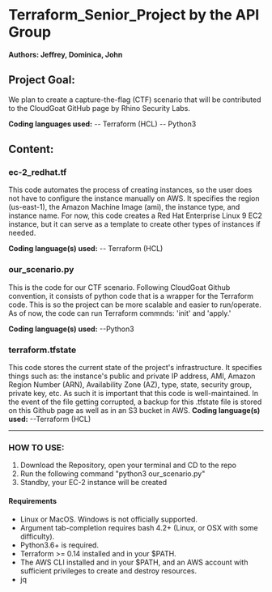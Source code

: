 # Terraform_Senior_Project by the API Group
**Authors: Jeffrey, Dominica, John**
## Project Goal:
We plan to create a capture-the-flag (CTF) scenario that will be contributed to the CloudGoat GitHub page by Rhino Security Labs. 

**Coding languages used:**
-- Terraform (HCL) 
-- Python3
## Content:
### ec-2_redhat.tf
This code automates the process of creating instances, so the user does not have to configure the instance manually on AWS. It specifies the region (us-east-1), the Amazon Machine Image (ami), the instance type, and instance name. For now, this code creates a Red Hat Enterprise Linux 9 EC2 instance, but it can serve as a template to create other types of instances if needed.

**Coding language(s) used:**
-- Terraform (HCL)
### our_scenario.py
This is the code for our CTF scenario. Following CloudGoat Github convention, it consists of python code that is a wrapper for the Terraform code. This is so the project can be more scalable and easier to run/operate. 
As of now, the code can run Terraform commnds: 'init' and 'apply.'

**Coding language(s) used:**
--Python3
### terraform.tfstate
This code stores the current state of the project's infrastructure. It specifies things such as: the instance's public and private IP address, AMI, Amazon Region Number (ARN), Availability Zone (AZ), type, state, security group, private key, etc. 
As such it is important that this code is well-maintained. In the event of the file getting corrupted, a backup for this .tfstate file is stored on this Github page as well as in an S3 bucket in AWS. 
**Coding language(s) used:**
--Terraform (HCL)

---
### HOW TO USE: 
1. Download the Repository, open your terminal and CD to the repo
2. Run the following command "python3 our_scenario.py"
3. Standby, your EC-2 instance will be created
#### Requirements
- Linux or MacOS. Windows is not officially supported.
- Argument tab-completion requires bash 4.2+ (Linux, or OSX with some difficulty).
- Python3.6+ is required.
- Terraform >= 0.14 installed and in your $PATH.
- The AWS CLI installed and in your $PATH, and an AWS account with sufficient privileges to create and destroy resources.
- jq 
